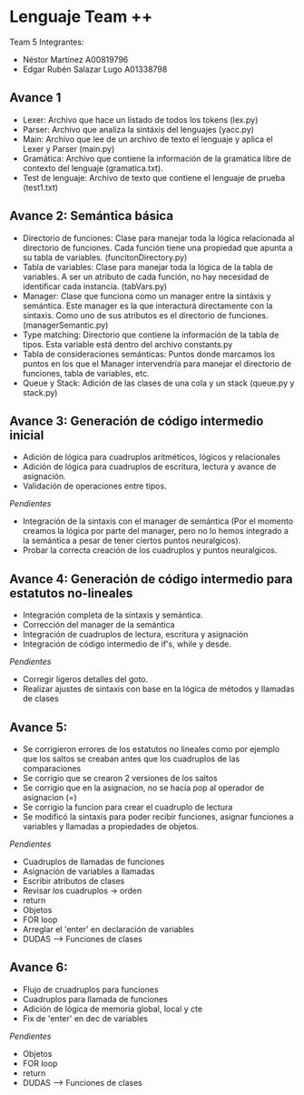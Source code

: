 # Lenguaje Team ++

Team 5 
Integrantes: 
- Néstor Martínez A00819796
- Edgar Rubén Salazar Lugo A01338798

## Avance 1
- Lexer: Archivo que hace un listado de todos los tokens (lex.py)
- Parser: Archivo que analiza la sintáxis del lenguajes (yacc.py)
- Main: Archivo que lee de un archivo de texto el lenguaje y aplica el Lexer y Parser (main.py)
- Gramática: Archivo que contiene la información de la gramática libre de contexto del lenguaje (gramatica.txt).
- Test de lenguaje: Archivo de texto que contiene el lenguaje de prueba (test1.txt)

## Avance 2: Semántica básica
- Directorio de funciones: Clase para manejar toda la lógica relacionada al directorio de funciones. Cada función tiene una propiedad que apunta a su tabla de variables. (funcitonDirectory.py)
- Tabla de variables: Clase para manejar toda la lógica de la tabla de variables. A ser un atributo de cada función, no hay necesidad de identificar cada instancia. (tabVars.py)
- Manager: Clase que funciona como un manager entre la sintáxis y semántica. Este manager es la que interacturá directamente con la sintaxis. Como uno de sus atributos es el directorio de funciones. (managerSemantic.py)
- Type matching: Directorio que contiene la información de la tabla de tipos. Esta variable está dentro del archivo constants.py
- Tabla de consideraciones semánticas: Puntos donde marcamos los puntos en los que el Manager intervendría para manejar el directorio de funciones, tabla de variables, etc. 
- Queue y Stack: Adición de las clases de una cola y un stack (queue.py y stack.py)

## Avance 3: Generación de código intermedio inicial
- Adición de lógica para cuadruplos aritméticos, lógicos y relacionales
- Adición de lógica para cuadruplos de escritura, lectura y avance de asignación.
- Validación de operaciones entre tipos.


*Pendientes*
- Integración de la sintaxis con el manager de semántica (Por el momento creamos la lógica por parte del manager, pero no lo hemos integrado a la semántica a pesar de tener ciertos puntos neuralgicos).
- Probar la correcta creación de los cuadruplos y puntos neuralgicos.


## Avance 4: Generación de código intermedio para estatutos no-lineales
- Integración completa de la sintaxis y semántica.
- Corrección del manager de la semántica
- Integración de cuadruplos de lectura, escritura y asignación
- Integración de código intermedio de if's, while y desde. 

*Pendientes*
- Corregir ligeros detalles del goto. 
- Realizar ajustes de sintaxis con base en la lógica de métodos y llamadas de clases

## Avance 5:
- Se corrigieron errores de los estatutos no lineales como por ejemplo que los saltos se creaban antes que los cuadruplos de las comparaciones
- Se corrigio que se crearon 2 versiones de los saltos
- Se corrigio que en la asignacion, no se hacia pop al operador de asignacion (=)
- Se corrigio la funcion para crear el cuadruplo de lectura
- Se modificó la sintaxis para poder recibir funciones, asignar funciones a variables y llamadas a propiedades de objetos.

*Pendientes*
- Cuadruplos de llamadas de funciones
- Asignación de variables a llamadas
- Escribir atributos de clases
- Revisar los cuadruplos -> orden
- return 
- Objetos 
- FOR loop
- Arreglar el 'enter' en declaración de variables
- DUDAS --> Funciones de clases

## Avance 6:
- Flujo de cruadruplos para funciones
- Cuadruplos para llamada de funciones
- Adición de lógica de memoria global, local y cte
- Fix de 'enter' en dec de variables


*Pendientes*
- Objetos 
- FOR loop
- return
- DUDAS --> Funciones de clases
